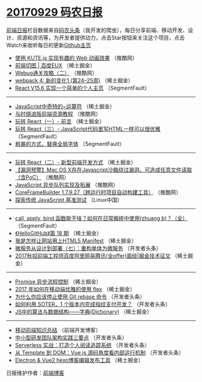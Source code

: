 # [20170929 码农日报](http://hao.caibaojian.com/date/2017/09/29)

[前端日报](http://caibaojian.com/c/news)栏目数据来自[码农头条](http://hao.caibaojian.com/)（我开发的爬虫），每日分享前端、移动开发、设计、资源和资讯等，为开发者提供动力，点击Star按钮来关注这个项目，点击Watch来收听每日的更新[Github主页](https://github.com/kujian/frontendDaily)
* [使用 KUTE.js 实现有趣的 Web 动画效果](http://hao.caibaojian.com/52728.html) （推酷网）
* [前端切图 | 百度EUX](http://hao.caibaojian.com/52749.html) （稀土掘金）
* [Webug通关攻略（二）](http://hao.caibaojian.com/52723.html) （推酷网）
* [webpack 4: 新的变化1 (第24–25周)](http://hao.caibaojian.com/52754.html) （稀土掘金）
* [React V15.6 实现一个简单的个人主页](http://hao.caibaojian.com/52718.html) （SegmentFault）

***
* [JavaScript中奇特的~运算符](http://hao.caibaojian.com/52740.html) （稀土掘金）
* [与时俱进版前端资源教程](http://hao.caibaojian.com/52721.html) （推酷网）
* [玩转 React（一）- 前言](http://hao.caibaojian.com/52753.html) （稀土掘金）
* [玩转 React（三）- JavaScript代码里写HTML一样可以很优雅](http://hao.caibaojian.com/52716.html) （SegmentFault）
* [粗暴的方式，替换全局字体](http://hao.caibaojian.com/52717.html) （SegmentFault）

***
* [玩转 React（二）- 新型前端开发方式](http://hao.caibaojian.com/52752.html) （稀土掘金）
* [【漏洞预警】Mac OS X存在Javascript沙箱绕过漏洞，可造成任意文件读取（含PoC）](http://hao.caibaojian.com/52722.html) （推酷网）
* [JavaScript 异步队列实现及拓展](http://hao.caibaojian.com/52724.html) （推酷网）
* [CoreFrameBuilder 1.7.9.27（跨运行时项目自动构建工具）](http://hao.caibaojian.com/52729.html) （推酷网）
* [探索传统 JavaScript 基准测试](http://hao.caibaojian.com/52820.html) （Linux中国）

***
* [call, apply, bind 函数能干啥？如何在日常搬砖中使用(zhuang b)？（全）](http://hao.caibaojian.com/52719.html) （SegmentFault）
* [《HelloGitHub》第 18 期](http://hao.caibaojian.com/52739.html) （稀土掘金）
* [我是怎样让网站用上HTML5 Manifest](http://hao.caibaojian.com/52750.html) （稀土掘金）
* [微服务从设计到部署（七）：重构单体为微服务](http://hao.caibaojian.com/52789.html) （开发者头条）
* [2017秋招前端工程师百度阿里网易腾讯(全offer)面经|掘金技术征文](http://hao.caibaojian.com/52742.html) （稀土掘金）

***
* [Promise 异步流程控制](http://hao.caibaojian.com/52744.html) （稀土掘金）
* [2017 年如何在移动端优雅的使用 flex](http://hao.caibaojian.com/52745.html) （稀土掘金）
* [为什么你应该停止使用 Git rebase 命令](http://hao.caibaojian.com/52783.html) （开发者头条）
* [如何利用 SOTER，1 个版本内完成指纹支付开发？](http://hao.caibaojian.com/52786.html) （开发者头条）
* [JS中的算法与数据结构——字典(Dictionary)](http://hao.caibaojian.com/52751.html) （稀土掘金）

***
* [移动前端知识总结](http://hao.caibaojian.com/52828.html) （前端开发博客）
* [中小型研发团队架构实践三要点](http://hao.caibaojian.com/52773.html) （开发者头条）
* [Serverless 实战：打造个人阅读追踪系统](http://hao.caibaojian.com/52784.html) （开发者头条）
* [从 Template 到 DOM：Vue.js 源码角度看内部运行机制](http://hao.caibaojian.com/52774.html) （开发者头条）
* [Electron &amp; Vue2 hexo博客编辑发布工具](http://hao.caibaojian.com/52748.html) （稀土掘金）

日报维护作者：[前端博客](http://caibaojian.com/) 